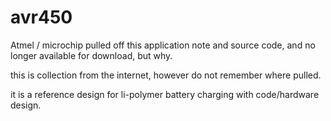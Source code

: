 # avr450

Atmel / microchip pulled off this application note and source code, and no longer available for download, but why.  

this is collection from the internet, however do not remember where pulled.  

it is a reference design for li-polymer battery charging with code/hardware design.  
